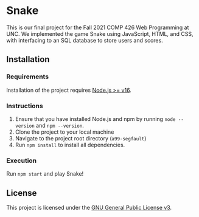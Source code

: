 # Snake

This is our final project for the Fall 2021 COMP 426 Web Programming at UNC. We implemented the game Snake using JavaScript, HTML, and CSS, with interfacing to an SQL database to store users and scores. 

## Installation

### Requirements

Installation of the project requires [Node.js >= v16](https://nodejs.org/en/download/).

### Instructions

1. Ensure that you have installed Node.js and npm by running `node --version` and `npm --version`.
2. Clone the project to your local machine
3. Navigate to the project root directory (`a99-segfault`)
4. Run `npm install` to install all dependencies.

### Execution

Run `npm start` and play Snake!

## License

This project is licensed under the [GNU General Public License v3](https://www.gnu.org/licenses/gpl-3.0.en.html).
